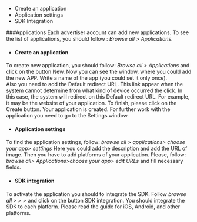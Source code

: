 
* Create an application
* Application settings
* SDK Integration

###Applications
Each advertiser account can add new applications. To see the list of applications, you should follow : *Browse all > Applications*. 

* #### Create an application
To create new application, you should follow: *Browse all > Applications* and click on the button New.
Now you can see the window, where you could add the new APP. Write a name of the app (you could set it only once).  
Also you need to add the Default redirect URL. This link appear when the system cannot determine from what kind of device occurred the click. In this case, the system will redirect on this Default redirect URL. For example, it may be the website of your application.
To finish, please click on the Create button.
Your application is created. For further work with the application you need to go to the Settings window.

* #### Application settings
To find the application settings, follow: *browse all > applications> choose your app> settings*
Here you could add the description and add the URL of image.
Then you have to add platforms of your application. Please, follow: *browse all> Applications>choose your app> edit URLs* and fill necessary fields. 

* #### SDK integration
To activate the application you should to integrate the SDK. Follow *browse all > > >* and click on the button SDK integration. You should integrate the SDK to each platform.
Please read the guide for iOS, Android, and other platforms.
